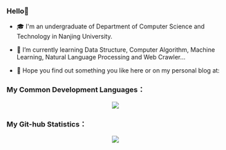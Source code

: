### Hello👋


<!--
**PAYIZ/PAYIZ** is a ✨ _special_ ✨ repository because its `README.md` (this file) appears on your GitHub profile.
-->

* 🎓 I'm an undergraduate of Department of Computer Science and Technology in Nanjing University.

  

* 🌱 I’m currently learning Data Structure, Computer Algorithm, Machine Learning, Natural Language Processing and Web Crawler... 

  

* 💬 Hope you find out something you like  here or on my personal blog at:

  

### My Common Development Languages：

<p align="center">
<img align="center" src="https://github-readme-stats.vercel.app/api/top-langs/?username=payiz-asj&hide_title=1&hide=kotlin,javascript&theme=buefy&line_height=27&layout=compact"/>
</p>

### My Git-hub Statistics：

<p align="center">
<img align="center" src="https://github-readme-stats.vercel.app/api?username=payiz-asj&hide_title=ture&hide=issues&show_icons=true&count_private=true&include_all_commits=true&line_height=21&theme=flag-india" />
</p>

